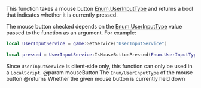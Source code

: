 This function takes a mouse button [Enum.UserInputType](https://developer.roblox.com/search#stq=UserInputType) and returns a bool that indicates whether it is currently pressed.

The mouse button checked depends on the [Enum.UserInputType](https://developer.roblox.com/search#stq=UserInputType) value passed to the function as an argument. For example:

```lua
local UserInputService = game:GetService("UserInputService")
	
local pressed = UserInputService:IsMouseButtonPressed(Enum.UserInputType.MouseButton1)
```

Since `UserInputService` is client-side only, this function can only be used in a `LocalScript`.
@param mouseButton The `Enum/UserInputType` of the mouse button
@returns Whether the given mouse button is currently held down